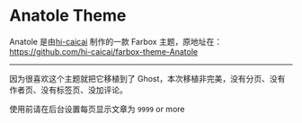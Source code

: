 # Anatole Theme

Anatole 是由[hi-caicai](https://github.com/hi-caicai) 制作的一款 Farbox 主题，原地址在： https://github.com/hi-caicai/farbox-theme-Anatole

----

因为很喜欢这个主题就把它移植到了 Ghost，本次移植非完美，没有分页、没有作者页、没有标签页、没加评论。

使用前请在后台设置每页显示文章为 `9999` or more
